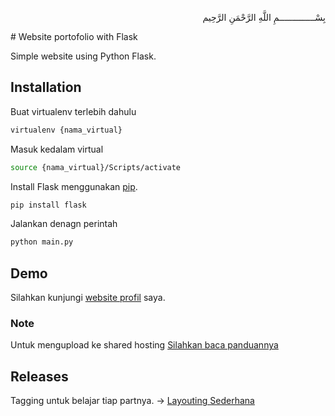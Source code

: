 <p align="right">
بِسْــــــــــــــمِ اللَّهِ الرَّحْمَنِ الرَّحِيم 
</p>
# Website portofolio with Flask

Simple website using Python Flask.

## Installation

Buat virtualenv terlebih dahulu
```bash
virtualenv {nama_virtual}
```
Masuk kedalam virtual
```bash
source {nama_virtual}/Scripts/activate
```
Install Flask menggunakan [pip](https://pip.pypa.io/en/stable/).
```bash
pip install flask
```
Jalankan denagn perintah
```bash
python main.py
```
## Demo
Silahkan kunjungi [website profil](https://afrizalmy.com) saya.

### Note
Untuk mengupload ke shared hosting [Silahkan baca panduannya](https://www.domainesia.com/panduan/cara-menjalankan-flask-python-di-hosting/)

## Releases
Tagging untuk belajar tiap partnya.
-> [Layouting Sederhana](https://github.com/afrizal423/flask-myportofolio/releases/tag/v1)